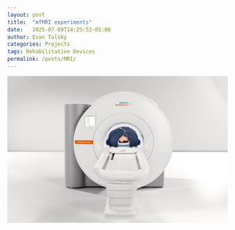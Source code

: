```yaml
---
layout: post
title:  "mfMRI experiments"
date:   2025-07-09T14:25:52-05:00
author: Evan Tulsky
categories: Projects
tags: Rehabilitative Devices
permalink: /posts/MRI/
---
```


<p align="center">
<img src="/assets/images/projects/MRI.jpg" alt="mfMRI" class="project-img">
</p>
